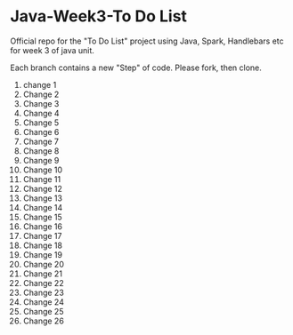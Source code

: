 # Java-Week3-To Do List
Official repo for the "To Do List" project using Java, Spark, Handlebars etc for week 3 of java unit.

Each branch contains a new "Step" of code. Please fork, then clone.

1. change 1
2. Change 2
3. Change 3
4. Change 4
5. Change 5
6. Change 6
7. Change 7
8. Change 8
9. Change 9
10. Change 10
11. Change 11
12. Change 12
13. Change 13
14. Change 14
15. Change 15
16. Change 16
17. Change 17
18. Change 18
19. Change 19
20. Change 20
21. Change 21
22. Change 22
23. Change 23
24. Change 24
25. Change 25
26. Change 26